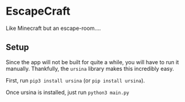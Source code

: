 # EscapeCraft
Like Minecraft but an escape-room....

## Setup

Since the app will not be built for quite a while, you will have to run it manually. Thankfully, the `ursina` library makes this incredibly easy.

First, run 
`pip3 install ursina` (or `pip install ursina`).

Once ursina is installed, just run `python3 main.py`
